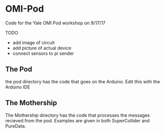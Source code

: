 # OMI-Pod
Code for the Yale OMI Pod workshop on 9/17/17

TODO 

- add image of circuit
- add picture of actual device
- connect sensors to pi sender


## The Pod

the pod directory has the code that goes on the Arduino. Edit this with the Arduino IDE

## The Mothership

The Mothership directory has the code that processes the messages recieved from the pod.
Examples are given in both SuperCollider and PureData.
